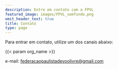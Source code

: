 ```yaml
---
description: Entre em contato com a FPVL
featured_image: images/FPVL_semfundo.png
omit_header_text: true
title: Contato
type: page
---
```



Para entrar em contato, utilize um dos canais abaixo:

{{< param org_name >}}

e-mail: federacaopaulistadevoolivre@gmail.com  

